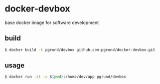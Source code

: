 # docker-devbox
base docker image for software development

## build
``` bash
$ docker build -t pgrund/devbox github.com:pgrund/docker-devbox.git
``` 
## usage
``` bash
$ docker run -it -v $(pwd):/home/dev/app pgrund/devbox
```
